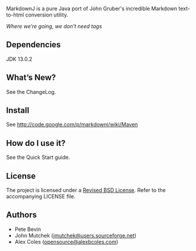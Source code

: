 MarkdownJ is a pure Java port of John Gruber's incredible Markdown text-to-html conversion utility.

_Where we’re going, we don’t need tags_

## Dependencies

JDK 13.0.2

## What’s New?

See the ChangeLog.

## Install

See http://code.google.com/p/markdownj/wiki/Maven

## How do I use it?

See the Quick Start guide.

## License

The project is licensed under a [Revised BSD License](http://www.opensource.org/licenses/bsd-license.php). Refer to the accompanying LICENSE file.

## Authors

* Pete Bevin
* John Mutchek (jmutchek@users.sourceforge.net)
* Alex Coles (opensource@alexbcoles.com)
